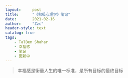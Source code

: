 ```yaml
---
layout:     post
title:      "《积极心理学》笔记"
date:       2021-02-16
author:     "Zzc"
header-style: text
catalog: true
tags:
    - TalBen Shahar
    - 幸福感
    - 笔记
    - 更新中
---
```


> 幸福感是衡量人生的唯一标准，是所有目标的最终目标


